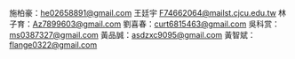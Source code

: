 施柏豪：he02658891@gmail.com
王廷宇 F74662064@mailst.cjcu.edu.tw
林子育：Az7899603@gmail.com
劉喜春：curt6815463@gmail.com
吳科赏：ms0387327@gmail.com
黃品誠：asdzxc9095@gmail.com
黃智斌：flange0322@gmail.com
